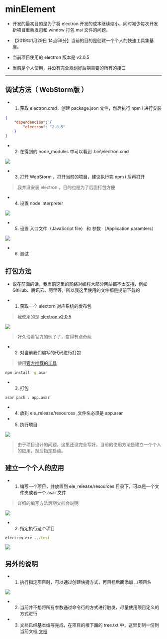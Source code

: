# minElement

- 开发的最初目的是为了将 electron 开发的成本继续缩小，同时减少每次开发新项目重新发包和 window 打包 msi 文件的问题。

- 【2019年1月29日 14点59分】当前的目的是创建一个个人的快速工具集基座。

- 当前项目使用的 electron 版本是 v2.0.5

- 当前是个人使用，并没有完全规划好后期需要的所有的接口

---

## 调试方法（ WebStorm版 ）

- 1. 获取 electron.cmd，创建 package.json 文件，然后执行 npm i 进行安装

```json
{
	"dependencies": {
		"electron": "2.0.5"
	}
}
```

- 2. 在得到的 node_modules 中可以看到 .bin\electron.cmd

![](./pic/get_electron_cmd.jpg)

- 3. 打开 WebStorm ，打开当前的项目，建议执行完 npm i 后再打开

> 我并没安装 electron ，目的也是为了后面打包方便

- 4. 设置 node interpreter 

![](./pic/webstorm_set_interpreter.jpg)

- 5. 设置 入口文件（JavaScript file） 和 参数 （Application paramters）

![](./pic/webstorm_set_jsf_and_ap.jpg)

- 6. 测试

## 打包方法

- 说在前面的话，我当前这里的网络对编程大部分网站都不太支持，例如 GitHub、腾讯云、阿里等，所以我这里使用的文件都是提前下载的

- 1. 获取一个 electorn 对应系统的发布包

> 我使用的是 [electron v2.0.5](https://github.com/electron/electron/releases/download/v2.0.5/electron-v2.0.5-win32-x64.zip)

![](./pic/electron_v2.0.5.jpg)

> 好久没看官方的例子了，变得有点奇葩

- 2. 对当前我们编写的代码进行打包

> 使用[官方推荐的工具](https://electronjs.org/docs/tutorial/application-packaging)

```cmd
npm install -g asar
```

- 3. 打包

```cmd
asar pack . app.asar
```

- 4. 放到 ele_release/resources ,文件名必须是 app.asar

- 5. 执行项目

![](./pic/exec_project.jpg)

> 由于项目设计的问题，这里还没完全写好，当前的使用方法是建立一个个人的应用，然后指定启动。

## 建立一个个人的应用

- 1. 编写一个项目，并放置到 ele_release/resources 目录下，可以是一个文件夹或者一个 asar 文件

> 详细的编写方法后期文档会说明

![](./pic/self_project.jpg)

- 2. 指定执行这个项目

```cmd
electron.exe ../test
```

![](./pic/self_project_result.jpg)

## 另外的说明

- 1. 执行指定项目时，可以通过创建快捷方式，再目标后面添加 ../项目名

![](./pic/run_by_shortcut.jpg)

- 2. 当前并不想将所有参数通过命令行的方式进行触发，尽量使用项目定义的方式进行

- 3. 文档已经基本编写完成，在项目的根下面的 tree.txt 中，这里复制一份到当前文档,[文档](./tree.txt)